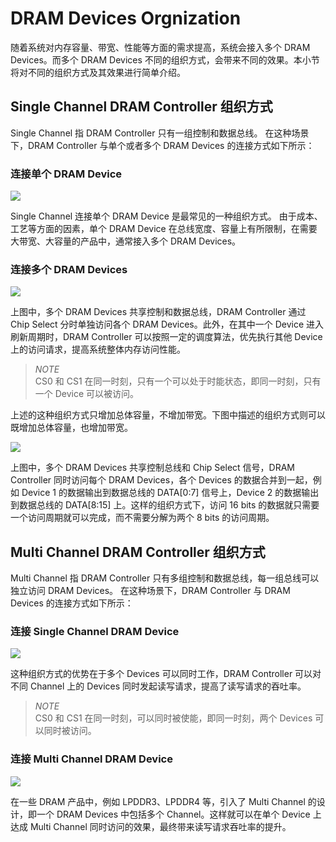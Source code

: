 # DRAM Devices Orgnization

随着系统对内存容量、带宽、性能等方面的需求提高，系统会接入多个 DRAM Devices。而多个 DRAM Devices 不同的组织方式，会带来不同的效果。本小节将对不同的组织方式及其效果进行简单介绍。

## Single Channel DRAM Controller 组织方式

Single Channel 指 DRAM Controller 只有一组控制和数据总线。
在这种场景下，DRAM Controller 与单个或者多个 DRAM Devices 的连接方式如下所示：

### 连接单个 DRAM Device

![](./single_channel_single_device.png)

Single Channel 连接单个 DRAM Device 是最常见的一种组织方式。
由于成本、工艺等方面的因素，单个 DRAM Device 在总线宽度、容量上有所限制，在需要大带宽、大容量的产品中，通常接入多个 DRAM Devices。

### 连接多个 DRAM Devices

![](./single_channel_multi_devices_1.png)

上图中，多个 DRAM Devices 共享控制和数据总线，DRAM Controller 通过 Chip Select 分时单独访问各个 DRAM Devices。此外，在其中一个 Device 进入刷新周期时，DRAM Controller 可以按照一定的调度算法，优先执行其他 Device 上的访问请求，提高系统整体内存访问性能。

> *NOTE*  
> CS0 和 CS1 在同一时刻，只有一个可以处于时能状态，即同一时刻，只有一个 Device 可以被访问。

上述的这种组织方式只增加总体容量，不增加带宽。下图中描述的组织方式则可以既增加总体容量，也增加带宽。

![](./single_channel_multi_devices_2.png)

上图中，多个 DRAM Devices 共享控制总线和 Chip Select 信号，DRAM Controller 同时访问每个 DRAM Devices，各个 Devices 的数据合并到一起，例如 Device 1 的数据输出到数据总线的 DATA[0:7] 信号上，Device 2 的数据输出到数据总线的 DATA[8:15] 上。这样的组织方式下，访问 16 bits 的数据就只需要一个访问周期就可以完成，而不需要分解为两个 8 bits 的访问周期。

## Multi Channel DRAM Controller 组织方式

Multi Channel 指 DRAM Controller 只有多组控制和数据总线，每一组总线可以独立访问 DRAM Devices。
在这种场景下，DRAM Controller 与 DRAM Devices 的连接方式如下所示：

### 连接 Single Channel DRAM Device

![](./multi_channel_controller_single_channel_devices.png)

这种组织方式的优势在于多个 Devices 可以同时工作，DRAM Controller 可以对不同 Channel 上的 Devices 同时发起读写请求，提高了读写请求的吞吐率。

> *NOTE*  
> CS0 和 CS1 在同一时刻，可以同时被使能，即同一时刻，两个 Devices 可以同时被访问。


### 连接 Multi Channel DRAM Device

![](./multi_channel_controller_Multi_channel_devices.png)

在一些 DRAM 产品中，例如 LPDDR3、LPDDR4 等，引入了 Multi Channel 的设计，即一个 DRAM Devices 中包括多个 Channel。这样就可以在单个 Device 上达成 Multi Channel 同时访问的效果，最终带来读写请求吞吐率的提升。
